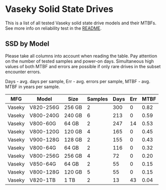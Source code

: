 Vaseky Solid State Drives
=========================

This is a list of all tested Vaseky solid state drive models and their MTBFs. See
more info on reliability test in the [README](https://github.com/linuxhw/SMART).

SSD by Model
------------

Please take all columns into account when reading the table. Pay attention on the
number of tested samples and power-on days. Simultaneous high values of both MTBF
and errors are possible if only rare drives in the subset encounter errors.

Days - avg. days per sample,
Err  - avg. errors per sample,
MTBF - avg. MTBF in years per sample.

| MFG       | Model              | Size   | Samples | Days  | Err   | MTBF |
|-----------|--------------------|--------|---------|-------|-------|------|
| Vaseky    | V820-256G          | 256 GB | 2       | 300   | 0     | 0.82   |
| Vaseky    | V800-240G          | 240 GB | 6       | 213   | 0     | 0.59   |
| Vaseky    | V800-60G           | 64 GB  | 2       | 247   | 14    | 0.53   |
| Vaseky    | V800-120G          | 120 GB | 4       | 165   | 0     | 0.45   |
| Vaseky    | V900-128G          | 128 GB | 2       | 155   | 0     | 0.43   |
| Vaseky    | V800-64G           | 64 GB  | 2       | 116   | 0     | 0.32   |
| Vaseky    | V800-256G          | 256 GB | 4       | 72    | 0     | 0.20   |
| Vaseky    | V850-64G           | 64 GB  | 2       | 55    | 0     | 0.15   |
| Vaseky    | V800-128G          | 120 GB | 5       | 55    | 0     | 0.15   |
| Vaseky    | V820-1TB           | 1 TB   | 2       | 13    | 43    | 0.04   |
